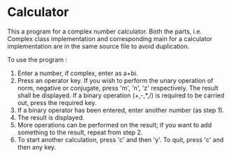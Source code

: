 Calculator
==========

This a program for a complex number calculator.
Both the parts, i.e. Complex class implementation and corresponding main for a calculator implementation are in the same source file to avoid duplication.

To use the program :
1. Enter a number, if complex, enter as a+bi.
2. Press an operator key. If you wish to perform the unary operation of norm, negative or conjugate, press 'm', 'n', 'z' respectively.
   The result shall be displayed. If a binary operation (+,-,*,/) is required to be carried out, press the required key.
3. If a binary operator has been entered, enter another number (as step 1).
4. The result is displayed.
5. More operations can be performed on the result; if you want to add something to the result, repeat from step 2.
6. To start another calculation, press 'c' and then 'y'. To quit, press 'c' and then any key.
